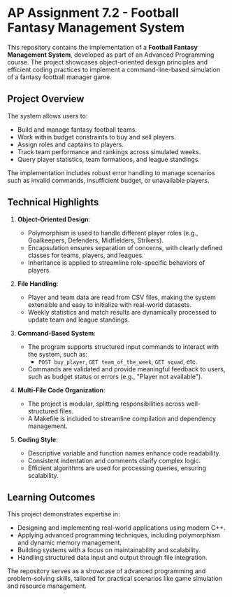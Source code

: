 # AP Assignment 7.2 - Football Fantasy Management System

This repository contains the implementation of a **Football Fantasy Management System**, developed as part of an Advanced Programming course. The project showcases object-oriented design principles and efficient coding practices to implement a command-line-based simulation of a fantasy football manager game.

## Project Overview

The system allows users to:
- Build and manage fantasy football teams.
- Work within budget constraints to buy and sell players.
- Assign roles and captains to players.
- Track team performance and rankings across simulated weeks.
- Query player statistics, team formations, and league standings.

The implementation includes robust error handling to manage scenarios such as invalid commands, insufficient budget, or unavailable players.

## Technical Highlights

1. **Object-Oriented Design**:
   - Polymorphism is used to handle different player roles (e.g., Goalkeepers, Defenders, Midfielders, Strikers).
   - Encapsulation ensures separation of concerns, with clearly defined classes for teams, players, and leagues.
   - Inheritance is applied to streamline role-specific behaviors of players.

2. **File Handling**:
   - Player and team data are read from CSV files, making the system extensible and easy to initialize with real-world datasets.
   - Weekly statistics and match results are dynamically processed to update team and league standings.

3. **Command-Based System**:
   - The program supports structured input commands to interact with the system, such as:
     - `POST buy_player`, `GET team_of_the_week`, `GET squad`, etc.
   - Commands are validated and provide meaningful feedback to users, such as budget status or errors (e.g., "Player not available").

4. **Multi-File Code Organization**:
   - The project is modular, splitting responsibilities across well-structured files.
   - A Makefile is included to streamline compilation and dependency management.

5. **Coding Style**:
   - Descriptive variable and function names enhance code readability.
   - Consistent indentation and comments clarify complex logic.
   - Efficient algorithms are used for processing queries, ensuring scalability.

## Learning Outcomes

This project demonstrates expertise in:
- Designing and implementing real-world applications using modern C++.
- Applying advanced programming techniques, including polymorphism and dynamic memory management.
- Building systems with a focus on maintainability and scalability.
- Handling structured data input and output through file integration.

The repository serves as a showcase of advanced programming and problem-solving skills, tailored for practical scenarios like game simulation and resource management.
